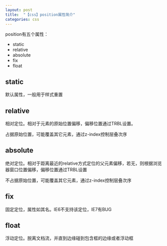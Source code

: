 ```yaml
---
layout: post
title:  "【css】position属性简介"
categories: css
---
```

position有五个属性：

 - static
 - relative
 - absolute
 - fix
 - float
 
## static

默认属性，一般用于样式重置

## relative
 相对定位。相对于元素的原始位置偏移，偏移位置通过TRBL设置。
 
 占据原始位置，可能覆盖其它元素，通过z-index控制层叠次序
 
## absolute
 绝对定位。相对于距离最近的relative方式定位的父元素偏移，若无，则根据浏览器窗口位置偏移，偏移位置通过TRBL设置
 
 不占据原始位置，可能覆盖其它元素，通过z-index控制层叠次序
 
## fix
 
 固定定位，属性如其名。IE6不支持该定位，IE7有BUG
 
## float

 浮动定位。脱离文档流，并直到边缘碰到包含框的边缘或者浮动框